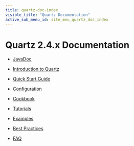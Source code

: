 ```yaml
---
title: quartz-doc-index
visible_title: "Quartz Documentation"
active_sub_menu_id: site_mnu_quartz_doc_index
---
```

# Quartz 2.4.x Documentation

* <a href="/api/2.4.x/index.html">JavaDoc</a>

* <a href="introduction.html">Introduction to Quartz</a>

* <a href="quick-start.html">Quick Start Guide</a>
* <a href="configuration/">Configuration</a>

* <a href="cookbook/">Cookbook</a>
* <a href="tutorials/">Tutorials</a>
* <a href="examples/">Examples</a>

* <a href="best-practices.html">Best Practices</a>
* <a href="faq.html">FAQ</a>

